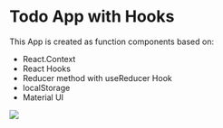 <h1> Todo App with Hooks</h1>
This App is created as function components based on:
<ul>
  <li>React.Context</li>
  <li>React Hooks</li>
  <li>Reducer method with useReducer Hook</li>
  <li>localStorage</li>
  <li>Material UI</li>
</ul>
<img src = "https://user-images.githubusercontent.com/81427498/130234517-8b67c18e-3606-43e1-b595-70f4dd28dcb7.jpg"/>

